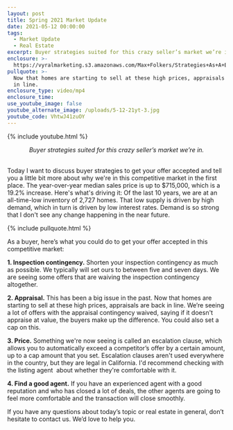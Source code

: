 ```yaml
---
layout: post
title: Spring 2021 Market Update
date: 2021-05-12 00:00:00
tags:
  - Market Update
  - Real Estate
excerpt: Buyer strategies suited for this crazy seller’s market we’re in.
enclosure: >-
  https://vyralmarketing.s3.amazonaws.com/Max+Folkers/Strategies+As+A+Buyer+To+Get+Your+Offer+Accepted_Market+Update.mp4
pullquote: >-
  Now that homes are starting to sell at these high prices, appraisals are back
  in line.
enclosure_type: video/mp4
enclosure_time:
use_youtube_image: false
youtube_alternate_image: /uploads/5-12-21yt-3.jpg
youtube_code: VhtwJ41zuOY
---
```

{% include youtube.html %}

<center><em>Buyer strategies suited for this crazy seller&rsquo;s market we&rsquo;re in.</em></center>

<center>&nbsp;</center>

Today I want to discuss buyer strategies to get your offer accepted and tell you a little bit more about why we're in this competitive market in the first place. The year-over-year median sales price is up to $715,000, which is a 19.2% increase. Here's what's driving it: Of the last 10 years, we are at an all-time-low inventory of 2,727 homes. That low supply is driven by high demand, which in turn is driven by low interest rates. Demand is so strong that I don't see any change happening in the near future.

{% include pullquote.html %}

As a buyer, here’s what you could do to get your offer accepted in this competitive market:

**1\. Inspection contingency.** Shorten your inspection contingency as much as possible. We typically will set ours to between five and seven days. We are seeing some offers that are waiving the inspection contingency altogether.

**2\. Appraisal.** This has been a big issue in the past. Now that homes are starting to sell at these high prices, appraisals are back in line. We’re seeing a lot of offers with the appraisal contingency waived, saying if it doesn't appraise at value, the buyers make up the difference. You could also set a cap on this.

**3\. Price.** Something we're now seeing is called an escalation clause, which allows you to automatically exceed a competitor’s offer by a certain amount, up to a cap amount that you set. Escalation clauses aren't used everywhere in the country, but they are legal in California. I'd recommend checking with the listing agent&nbsp; about whether they're comfortable with it.

**4\. Find a good agent.** If you have an experienced agent with a good reputation and who has closed a lot of deals, the other agents are going to feel more comfortable and the transaction will close smoothly.&nbsp;

If you have any questions about today’s topic or real estate in general, don’t hesitate to contact us. We’d love to help you.
